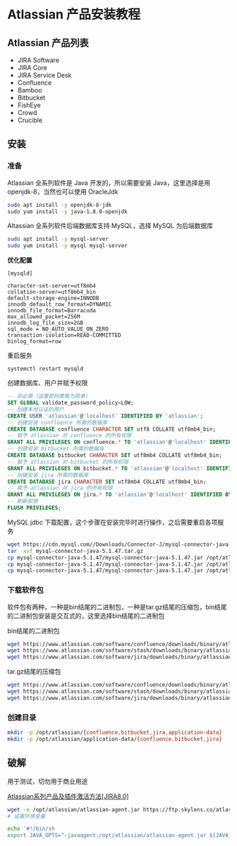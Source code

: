# Atlassian 产品安装教程

## Atlassian 产品列表

+ JIRA Software
+ JIRA Core
+ JIRA Service Desk
+ Confluence
+ Bamboo
+ Bitbucket
+ FishEye
+ Crowd
+ Crucible

## 安装

### 准备

Atlassian 全系列软件是 Java 开发的，所以需要安装 Java，这里选择是用 openjdk-8，当然也可以使用 OracleJdk

```bash
sudo apt install -y openjdk-8-jdk
sudo yum install -y java-1.8.0-openjdk
```

Altassian 全系列软件后端数据库支持 MySQL，选择 MySQL 为后端数据库

```bash
sudo apt install -y mysql-server
sudo yum install -y mysql mysql-server
```

**优化配置**

```
[mysqld]

character-set-server=utf8mb4
collation-server=utf8mb4_bin
default-storage-engine=INNODB
innodb_default_row_format=DYNAMIC
innodb_file_format=Barracuda
max_allowed_packet=256M
innodb_log_file_size=2GB
sql_mode = NO_AUTO_VALUE_ON_ZERO
transaction-isolation=READ-COMMITTED
binlog_format=row

```

重启服务

```
systemctl restart mysqld
```

创建数据库、用户并赋予权限

```sql
-- 非必需（设置密码策略为简单）
SET GLOBAL validate_password_policy=LOW;
-- 创建本地认证的用户
CREATE USER 'atlassian'@'localhost' IDENTIFIED BY 'atlassian';
-- 创建安装 confluence 所需的数据库
CREATE DATABASE confluence CHARACTER SET utf8 COLLATE utf8mb4_bin;
-- 赋予 atlassian 对 confluence 的所有权限
GRANT ALL PRIVILEGES ON confluence.* TO 'atlassian'@'localhost' IDENTIFIED BY 'atlassian' WITH GRANT OPTION;
-- 创建安装 bitbucket 所需的数据库
CREATE DATABASE bitbucket CHARACTER SET utf8mb4 COLLATE utf8mb4_bin;
-- 赋予 atlassian 对 bitbucket 的所有权限
GRANT ALL PRIVILEGES ON bitbucket.* TO 'atlassian'@'localhost' IDENTIFIED BY 'atlassian' WITH GRANT OPTION;
-- 创建安装 jira 所需的数据库
CREATE DATABASE jira CHARACTER SET utf8mb4 COLLATE utf8mb4_bin;
-- 赋予 atlassian 对 jira 的所有权限
GRANT ALL PRIVILEGES ON jira.* TO 'atlassian'@'localhost' IDENTIFIED BY 'atlassian' WITH GRANT OPTION;
-- 刷新权限
FLUSH PRIVILEGES;
```

MySQL jdbc 下载配置，这个步骤在安装完毕时进行操作，之后需要重启各项服务

```bash
wget https://cdn.mysql.com//Downloads/Connector-J/mysql-connector-java-5.1.47.tar.gz
tar -xvf mysql-connector-java-5.1.47.tar.gz
cp mysql-connector-java-5.1.47/mysql-connector-java-5.1.47.jar /opt/atlassian/confluence/confluence/WEB-INF/lib
cp mysql-connector-java-5.1.47/mysql-connector-java-5.1.47.jar /opt/atlassian/bitbucket/app/WEB-INF/lib/
cp mysql-connector-java-5.1.47/mysql-connector-java-5.1.47.jar /opt/atlassian/jira/atlassian-jira/WEB-INF/lib/
```


### 下载软件包

软件包有两种，一种是bin结尾的二进制包，一种是tar.gz结尾的压缩包，bin结尾的二进制包安装是交互式的，这里选择bin结尾的二进制包 

bin结尾的二进制包

```bash
wget https://www.atlassian.com/software/confluence/downloads/binary/atlassian-confluence-6.15.3-x64.bin
wget https://www.atlassian.com/software/stash/downloads/binary/atlassian-bitbucket-6.2.0-x64.bin
wget https://www.atlassian.com/software/jira/downloads/binary/atlassian-jira-software-8.1.0-x64.bin
```

tar.gz结尾的压缩包

```bash
wget https://www.atlassian.com/software/confluence/downloads/binary/atlassian-confluence-6.15.3.tar.gz
wget https://www.atlassian.com/software/stash/downloads/binary/atlassian-bitbucket-6.2.0.tar.gz
wget https://www.atlassian.com/software/jira/downloads/binary/atlassian-jira-software-8.1.0.tar.gz
```

### 创建目录

```bash
mkdir -p /opt/atlassian/{confluence,bitbucket,jira,application-data}
mkdir -p /opt/atlassian/application-data/{confluence,bitbucket,jira}
```

## 破解

用于测试，切勿用于商业用途

[Atlassian系列产品及插件激活方法[JIRA8.0]](https://zhile.io/2018/12/20/atlassian-license-crack.html)

```bash
wget -o /opt/atlassian/atlassian-agent.jar https://ftp.skylens.co/atlassian/atlassian-agent.jar
# 设置环境变量

echo '#!/bin/sh
export JAVA_OPTS="-javaagent:/opt/atlassian/atlassian-agent.jar ${JAVA_OPTS}"' >> /etc/profile.d/atlassian-agent.sh
```

